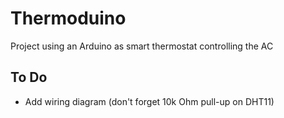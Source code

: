 # Thermoduino

Project using an Arduino as smart thermostat controlling the AC

## To Do

- Add wiring diagram (don't forget 10k Ohm pull-up on DHT11)